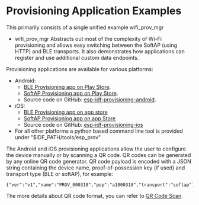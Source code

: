 # Provisioning Application Examples

This primarily consists of a single unified example wifi_prov_mgr

* wifi_prov_mgr
    Abstracts out most of the complexity of Wi-Fi provisioning and allows easy switching between the SoftAP (using HTTP) and BLE transports. It also demonstrates how applications can register and use additional custom data endpoints.

Provisioning applications are available for various platforms:

* Android:
    - [BLE Provisioning app on Play Store](https://play.google.com/store/apps/details?id=com.espressif.provble).
    - [SoftAP Provisioning app on Play Store](https://play.google.com/store/apps/details?id=com.espressif.provsoftap).
    - Source code on GitHub: [esp-idf-provisioning-android](https://github.com/espressif/esp-idf-provisioning-android).
* iOS:
    - [BLE Provisioning app on app store](https://apps.apple.com/in/app/esp-ble-provisioning/id1473590141)
    - [SoftAP Provisioning app on app Store](https://apps.apple.com/in/app/esp-softap-provisioning/id1474040630)
    - Source code on GitHub: [esp-idf-provisioning-ios](https://github.com/espressif/esp-idf-provisioning-ios)
* For all other platforms a python based command line tool is provided under "$IDF_PATH/tools/esp_prov"

The Android and iOS provisioning applications allow the user to configure the device manually or by scanning a QR code. QR codes can be generated by any online QR code generator. QR code payload is encoded with a JSON string containing the device name, proof-of-possession key (if used) and transport type (BLE or softAP), for example:

```
{"ver":"v1","name":"PROV_000318","pop":"a1000318","transport":"softap"}
```

The more details about QR code format, you can refer to [QR Code Scan](https://github.com/espressif/esp-idf-provisioning-android#qr-code-scan).
